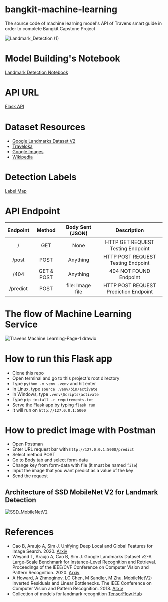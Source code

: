 # bangkit-machine-learning

The source code of machine learning model's API of Travens smart guide in order to complete Bangkit Capstone Project

![Landmark_Detection (1)](https://user-images.githubusercontent.com/86970816/170767622-24a48a85-b69c-40a3-93d4-510929cf357b.png)

# Model Building's Notebook
[Landmark Detection Notebook](https://colab.research.google.com/drive/1OEpz5uGPAbT-JtkYdCEv4If7UHgA_sF6?usp=sharing)

# API URL
[Flask API](https://travens-api.my.id/)

# Dataset Resources
- [Google Landmarks Dataset V2](https://storage.googleapis.com/gld-v2/web/index.html)
- [Traveloka](https://www.traveloka.com/id-id/explore/destination/famous-landmarks-in-indonesia-acc/28709)
- [Google Images](https://images.google.com/)
- [Wikipedia](https://id.wikipedia.org/wiki/Halaman_Utama)

# Detection Labels
[Label Map](https://github.com/travens-id/bangkit-machine-learning/blob/main/labels/label_map.pbtxt)

# API Endpoint
| Endpoint |   Method   | Body Sent (JSON) |              Description              |
| :------: | :--------: | :--------------: | :-----------------------------------: |
|     /    |     GET    |       None       |   HTTP GET REQUEST Testing Endpoint   |
|   /post  |    POST    |     Anything     |   HTTP POST REQUEST Testing Endpoint  |
|   /404   | GET & POST |     Anything     |         404 NOT FOUND Endpoint        |
| /predict |    POST    | file: Image file | HTTP POST REQUEST Prediction Endpoint |

# The flow of Machine Learning Service
![Travens Machine Learning-Page-1 drawio](https://user-images.githubusercontent.com/86970816/172443591-7b0db00f-ee4c-4b11-a0df-f69c05b4b57b.png)

# How to run this Flask app
- Clone this repo
- Open terminal and go to this project's root directory
- Type `python -m venv .venv` and hit enter
- In Linux, type `source .venv/bin/activate`
- In Windows, type `.venv\Scripts\activate`
- Type `pip install -r requirements.txt`
- Serve the Flask app by typing `flask run`
- It will run on `http://127.0.0.1:5000`

# How to predict image with Postman
- Open Postman
- Enter URL request bar with `http://127.0.0.1:5000/predict`
- Select method POST
- Go to Body tab and select form-data
- Change key from form-data with file (it must be named `file`)
- Input the image that you want predict as a value of the key
- Send the request

## Architecture of SSD MobileNet V2 for Landmark Detection
![SSD_MobileNetV2](https://user-images.githubusercontent.com/86970816/171426257-99783098-4b49-48fe-b45c-99c8949738e9.png)

# References
- Cao B, Araujo A, Sim J. Unifying Deep Local and Global Features for Image Search. 2020. [Arxiv](https://arxiv.org/abs/2001.05027)
- Weyand T, Araujo A, Cao B, Sim J. Google Landmarks Dataset v2-A Large-Scale Benchmark for Instance-Level Recognition and Retrieval. Proceedings of the IEEE/CVF Conference on Computer Vision and Pattern Recognition. 2020. [Arxiv](https://arxiv.org/abs/2004.01804)
- A Howard, A Zhmoginov, LC Chen, M Sandler, M Zhu. MobileNetV2: Inverted Residuals and Linear Bottlenecks. The IEEE Conference on Computer Vision and Pattern Recognition. 2018. [Arxiv](https://arxiv.org/abs/1801.04381)
- Collection of models for landmark recognition [TensorFlow Hub](https://tfhub.dev/google/collections/landmarks)
